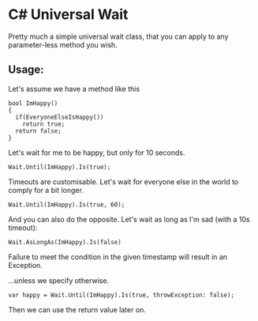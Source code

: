 # C# Universal Wait

Pretty much a simple universal wait class, that you can apply to any parameter-less method you wish.

## Usage:
Let's assume we have a method like this
```
bool ImHappy()
{
  if(EveryoneElseIsHappy())
    return true;
  return false;
}
```

Let's wait for me to be happy, but only for 10 seconds.
```
Wait.Until(ImHappy).Is(true);
```

Timeouts are customisable. Let's wait for everyone else in the world to comply for a bit longer.
```
Wait.Until(ImHappy).Is(true, 60);
```

And you can also do the opposite. Let's wait as long as I'm sad (with a 10s timeout):
```
Wait.AsLongAs(ImHappy).Is(false)
```

Failure to meet the condition in the given timestamp will result in an Exception.

...unless we specify otherwise.
```
var happy = Wait.Until(ImHappy).Is(true, throwException: false);
```
Then we can use the return value later on.

